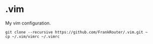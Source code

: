 # .vim
My vim configuration.  
```
git clone --recursive https://github.com/FrankRouter/.vim.git ~
cp ~/.vim/vimrc ~/.vimrc
```

